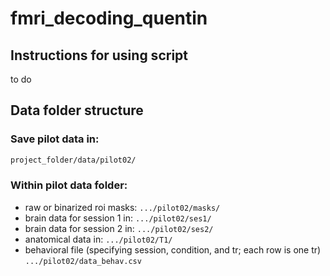 # fmri_decoding_quentin
## Instructions for using script
to do

## Data folder structure
### Save pilot data in:
``` bash 
project_folder/data/pilot02/
```
### Within pilot data folder:
- raw or binarized roi masks:
``` .../pilot02/masks/ ```
- brain data for session 1 in:
``` .../pilot02/ses1/ ```
- brain data for session 2 in:
``` .../pilot02/ses2/ ```
- anatomical data in:
``` .../pilot02/T1/ ```
- behavioral file (specifying session, condition, and tr; each row is one tr)
``` .../pilot02/data_behav.csv ```
